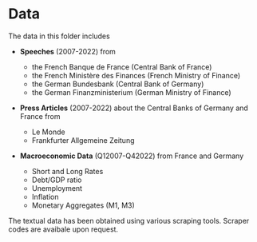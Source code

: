 # Data

The data in this folder includes 

- **Speeches** (2007-2022) from 
  - the French Banque de France (Central Bank of France) 
  - the French Ministère des Finances (French Ministry of Finance) 
  - the German Bundesbank (Central Bank of Germany) 
  - the German Finanzministerium (German Ministry of Finance) 

- **Press Articles** (2007-2022) about the Central Banks of Germany and France from 
  - Le Monde 
  - Frankfurter Allgemeine Zeitung 

- **Macroeconomic Data** (Q12007-Q42022) from France and Germany
  - Short and Long Rates
  - Debt/GDP ratio 
  - Unemployment 
  - Inflation 
  - Monetary Aggregates (M1, M3) 

The textual data has been obtained using various scraping tools. Scraper codes are avaibale upon request. 
